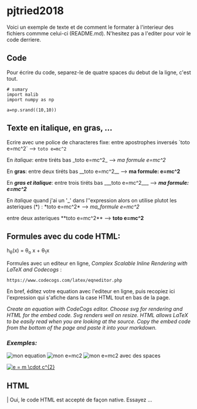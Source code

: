# pjtried2018

Voici un exemple de texte et de comment le formater à l'interieur des fichiers commme celui-ci (README.md). N'hesitez pas a l'editer pour voir le code derriere.


## Code

Pour écrire du code, separez-le de quatre spaces du debut de la ligne, c'est tout.

    # sumary
    import malib
    import numpy as np
    
    a=np.srand((10,10))

## Texte en italique, en gras, ...

Ecrire avec une police de characteres fixe: entre apostrophes inversés \`toto e=mc^2\` --> `toto e=mc^2`

En _italique_: entre tiréts bas \_toto e=mc^2\_ --> _ma formule e=mc^2_

En __gras__: entre deux tiréts bas \_\_toto e=mc^2\_\_ --> __ma formule: e=mc^2__

En ___gras et italique___: entre trois tiréts bas \_\_\_toto e=mc^2\_\_\_ --> ___ma formule: e=mc^2___

En _italique_ quand j'ai un '\_' dans l''expression alors on utilise plutot les asteriques (\*) :  \*toto e=mc^2\*  -->  *ma_formule e=mc^2*

entre deux asteriques \*\*toto e=mc^2\*\* --> **toto e=mc^2**

## Formules avec du code HTML:

h<sub>&theta;</sub>(x) = &theta;<sub>o</sub> x + &theta;<sub>1</sub>x

Formules avec un editeur en ligne, _Complex Scalable Inline Rendering with LaTeX and Codecogs_ :

    https://www.codecogs.com/latex/eqneditor.php

En bref, éditez votre equation avec l'editeur en ligne, puis recopiez ici l'expression qui s'afiche dans la case HTML tout en bas de la page.

_Create an equation with CodeCogs editor. Choose svg for rendering and HTML for the embed code. Svg renders well on resize. HTML allows LaTeX to be easily read when you are looking at the source. Copy the embed code from the bottom of the page and paste it into your markdown._

### _Exemples:_

<img src="https://latex.codecogs.com/svg.latex?\Large&space;x=\frac{-b\pm\sqrt{b^2-4ac}}{2a}" title="mon equation" />

<img src="https://latex.codecogs.com/svg.latex?\Large&space;e=mc^2" title="mon e=mc2" />

<img src="https://latex.codecogs.com/svg.latex?\Large&space;e=m{\cdot}c^2" title="mon e=mc2 avec des spaces" />



<a href="https://www.codecogs.com/eqnedit.php?latex=e&space;=&space;m&space;\cdot&space;c^{2}" target="_blank"><img src="https://latex.codecogs.com/gif.latex?e&space;=&space;m&space;\cdot&space;c^{2}" title="e = m \cdot c^{2}" /></a>


## HTML
|
Oui, le code HTML est accepté de façon native. Essayez ...
